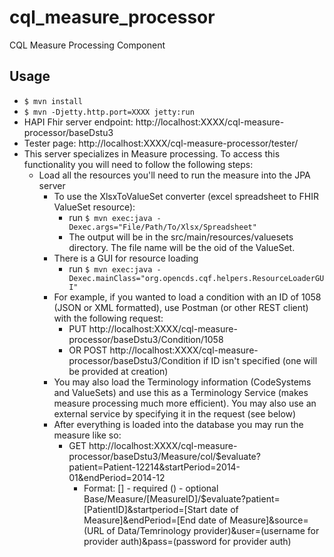 # cql_measure_processor
CQL Measure Processing Component

## Usage 
 - `$ mvn install`
 - `$ mvn -Djetty.http.port=XXXX jetty:run`
 - HAPI Fhir server endpoint: http://localhost:XXXX/cql-measure-processor/baseDstu3
 - Tester page: http://localhost:XXXX/cql-measure-processor/tester/
 - This server specializes in Measure processing. To access this functionality you will need to follow the following steps:
   - Load all the resources you'll need to run the measure into the JPA server
     - To use the XlsxToValueSet converter (excel spreadsheet to FHIR ValueSet resource):
       - run `$ mvn exec:java -Dexec.args="File/Path/To/Xlsx/Spreadsheet"`
       - The output will be in the src/main/resources/valuesets directory. The file name will be the oid of the ValueSet.
     - There is a GUI for resource loading
       - run `$ mvn exec:java -Dexec.mainClass="org.opencds.cqf.helpers.ResourceLoaderGUI"`
     - For example, if you wanted to load a condition with an ID of 1058 (JSON or XML formatted), use Postman (or other REST client) with the following request:
       - PUT http://localhost:XXXX/cql-measure-processor/baseDstu3/Condition/1058
       - OR POST http://localhost:XXXX/cql-measure-processor/baseDstu3/Condition if ID isn't specified (one will be provided at creation)
     - You may also load the Terminology information (CodeSystems and ValueSets) and use this as a Terminology Service (makes measure processing much more efficient). You may also use an external service by specifying it in the request (see below)
     - After everything is loaded into the database you may run the measure like so:
       - GET http://localhost:XXXX/cql-measure-processor/baseDstu3/Measure/col/$evaluate?patient=Patient-12214&startPeriod=2014-01&endPeriod=2014-12
         - Format:
            [] - required () - optional
            Base/Measure/[MeasureID]/$evaluate?patient=[PatientID]&startperiod=[Start date of Measure]&endPeriod=[End date of Measure]&source=(URL of Data/Temrinology provider)&user=(username for provider auth)&pass=(password for provider auth)

